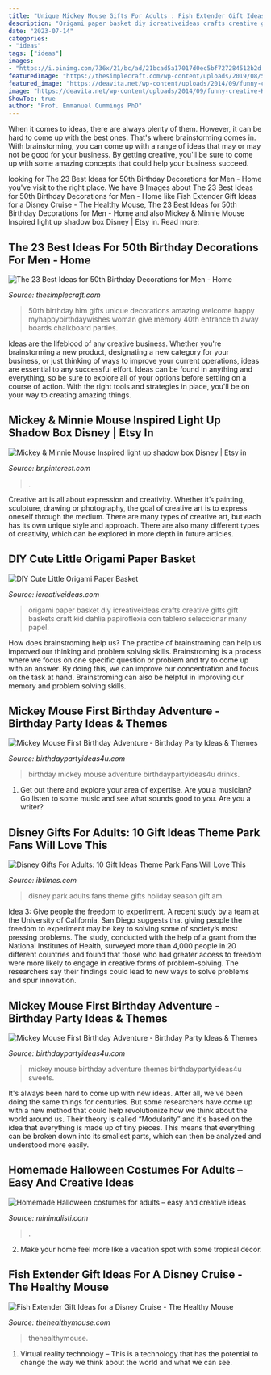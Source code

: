 ```yaml
---
title: "Unique Mickey Mouse Gifts For Adults : Fish Extender Gift Ideas For A Disney Cruise"
description: "Origami paper basket diy icreativeideas crafts creative gifts gift baskets craft kid dahlia papiroflexia con tablero seleccionar many papel"
date: "2023-07-14"
categories:
- "ideas"
tags: ["ideas"]
images:
- "https://i.pinimg.com/736x/21/bc/ad/21bcad5a17017d0ec5bf727284512b2d.jpg"
featuredImage: "https://thesimplecraft.com/wp-content/uploads/2019/08/50th-birthday-decorations-for-men-best-of-27-unique-50th-birthday-ideas-for-men-and-women-my-happy-of-50th-birthday-decorations-for-men.jpg"
featured_image: "https://deavita.net/wp-content/uploads/2014/09/funny-creative-Homemade-Halloween-costumes-for-adults-painter-e1411568749376.jpg"
image: "https://deavita.net/wp-content/uploads/2014/09/funny-creative-Homemade-Halloween-costumes-for-adults-painter-e1411568749376.jpg"
ShowToc: true
author: "Prof. Emmanuel Cummings PhD"
---
```



When it comes to ideas, there are always plenty of them. However, it can be hard to come up with the best ones. That's where brainstorming comes in. With brainstorming, you can come up with a range of ideas that may or may not be good for your business. By getting creative, you'll be sure to come up with some amazing concepts that could help your business succeed.

	

		
looking for The 23 Best Ideas for 50th Birthday Decorations for Men - Home you've visit to the right place. We have 8 Images about The 23 Best Ideas for 50th Birthday Decorations for Men - Home like Fish Extender Gift Ideas for a Disney Cruise - The Healthy Mouse, The 23 Best Ideas for 50th Birthday Decorations for Men - Home and also Mickey &amp; Minnie Mouse Inspired light up shadow box Disney | Etsy in. Read more:
		
    
## The 23 Best Ideas For 50th Birthday Decorations For Men - Home

<img loading=lazy src="https://thesimplecraft.com/wp-content/uploads/2019/08/50th-birthday-decorations-for-men-best-of-27-unique-50th-birthday-ideas-for-men-and-women-my-happy-of-50th-birthday-decorations-for-men.jpg" onerror="this.onerror=null;this.src='https://tse2.mm.bing.net/th?id=OIP.IFAxYR-K-hM-NGB2ipcp-QHaJ4&amp;pid=15.1';" alt="The 23 Best Ideas for 50th Birthday Decorations for Men - Home">

_Source: thesimplecraft.com_

>50th birthday him gifts unique decorations amazing welcome happy myhappybirthdaywishes woman give memory 40th entrance th away boards chalkboard parties. 

	

Ideas are the lifeblood of any creative business. Whether you're brainstorming a new product, designating a new category for your business, or just thinking of ways to improve your current operations, ideas are essential to any successful effort. Ideas can be found in anything and everything, so be sure to explore all of your options before settling on a course of action. With the right tools and strategies in place, you'll be on your way to creating amazing things.

    
## Mickey &amp; Minnie Mouse Inspired Light Up Shadow Box Disney | Etsy In

<img loading=lazy src="https://i.pinimg.com/736x/21/bc/ad/21bcad5a17017d0ec5bf727284512b2d.jpg" onerror="this.onerror=null;this.src='https://tse4.mm.bing.net/th?id=OIP.FdvwSkuHNOzN-5-uEOIxwwHaFj&amp;pid=15.1';" alt="Mickey &amp; Minnie Mouse Inspired light up shadow box Disney | Etsy in">

_Source: br.pinterest.com_

>. 

	

Creative art is all about expression and creativity. Whether it’s painting, sculpture, drawing or photography, the goal of creative art is to express oneself through the medium. There are many types of creative art, but each has its own unique style and approach. There are also many different types of creativity, which can be explored in more depth in future articles.

    
## DIY Cute Little Origami Paper Basket

<img loading=lazy src="https://www.icreativeideas.com/wp-content/uploads/2014/04/DIY-Cute-Little-Origami-Paper-Basket-1.jpg" onerror="this.onerror=null;this.src='https://tse4.mm.bing.net/th?id=OIP.v3asSh7wX_eEuCCCmueP5QHaHa&amp;pid=15.1';" alt="DIY Cute Little Origami Paper Basket">

_Source: icreativeideas.com_

>origami paper basket diy icreativeideas crafts creative gifts gift baskets craft kid dahlia papiroflexia con tablero seleccionar many papel. 

	

How does brainstroming help us?
The practice of brainstroming can help us improved our thinking and problem solving skills. Brainstroming is a process where we focus on one specific question or problem and try to come up with an answer. By doing this, we can improve our concentration and focus on the task at hand. Brainstroming can also be helpful in improving our memory and problem solving skills.

    
## Mickey Mouse First Birthday Adventure - Birthday Party Ideas &amp; Themes

<img loading=lazy src="http://birthdaypartyideas4u.com/wp-content/uploads/2018/04/Mickey-Mouse-First-Birthday-Adventure-Drinks.jpg" onerror="this.onerror=null;this.src='https://tse3.mm.bing.net/th?id=OIP.FPN85fs9nv36HtMis5gJPgHaLJ&amp;pid=15.1';" alt="Mickey Mouse First Birthday Adventure - Birthday Party Ideas &amp; Themes">

_Source: birthdaypartyideas4u.com_

>birthday mickey mouse adventure birthdaypartyideas4u drinks. 

	

1. Get out there and explore your area of expertise. Are you a musician? Go listen to some music and see what sounds good to you. Are you a writer?

    
## Disney Gifts For Adults: 10 Gift Ideas Theme Park Fans Will Love This

<img loading=lazy src="https://s1.ibtimes.com/sites/www.ibtimes.com/files/styles/lg/public/2015/12/03/gettyimages-454358463.jpg" onerror="this.onerror=null;this.src='https://tse2.mm.bing.net/th?id=OIP.uOhFqcZpCdvqvMl4t_nVyAHaE8&amp;pid=15.1';" alt="Disney Gifts For Adults: 10 Gift Ideas Theme Park Fans Will Love This">

_Source: ibtimes.com_

>disney park adults fans theme gifts holiday season gift am. 

	

Idea 3: Give people the freedom to experiment.
A recent study by a team at the University of California, San Diego suggests that giving people the freedom to experiment may be key to solving some of society’s most pressing problems. The study, conducted with the help of a grant from the National Institutes of Health, surveyed more than 4,000 people in 20 different countries and found that those who had greater access to freedom were more likely to engage in creative forms of problem-solving. The researchers say their findings could lead to new ways to solve problems and spur innovation.

    
## Mickey Mouse First Birthday Adventure - Birthday Party Ideas &amp; Themes

<img loading=lazy src="http://birthdaypartyideas4u.com/wp-content/uploads/2018/04/Mickey-Mouse-First-Birthday-Adventure-Sweets.jpg" onerror="this.onerror=null;this.src='https://tse3.mm.bing.net/th?id=OIP.4d68PqLrVWf2BzO1pzwKxAHaK2&amp;pid=15.1';" alt="Mickey Mouse First Birthday Adventure - Birthday Party Ideas &amp; Themes">

_Source: birthdaypartyideas4u.com_

>mickey mouse birthday adventure themes birthdaypartyideas4u sweets. 

	

It's always been hard to come up with new ideas. After all, we've been doing the same things for centuries. But some researchers have come up with a new method that could help revolutionize how we think about the world around us. Their theory is called “Modularity” and it's based on the idea that everything is made up of tiny pieces. This means that everything can be broken down into its smallest parts, which can then be analyzed and understood more easily.

    
## Homemade Halloween Costumes For Adults – Easy And Creative Ideas

<img loading=lazy src="https://deavita.net/wp-content/uploads/2014/09/funny-creative-Homemade-Halloween-costumes-for-adults-painter-e1411568749376.jpg" onerror="this.onerror=null;this.src='https://tse2.mm.bing.net/th?id=OIP.9lXi0RtK3z889mm8S4TxxQHaKl&amp;pid=15.1';" alt="Homemade Halloween costumes for adults – easy and creative ideas">

_Source: minimalisti.com_

>. 

	

2. Make your home feel more like a vacation spot with some tropical decor.

    
## Fish Extender Gift Ideas For A Disney Cruise - The Healthy Mouse

<img loading=lazy src="https://i2.wp.com/thehealthymouse.com/wp-content/uploads/2018/09/fish-extender-3.jpg?fit=2048%2C1365&amp;ssl=1" onerror="this.onerror=null;this.src='https://tse3.mm.bing.net/th?id=OIP.r9YFnrI5MTg5mqu9R8PzxgHaE7&amp;pid=15.1';" alt="Fish Extender Gift Ideas for a Disney Cruise - The Healthy Mouse">

_Source: thehealthymouse.com_

>thehealthymouse. 

	

1. Virtual reality technology – This is a technology that has the potential to change the way we think about the world and what we can see.


